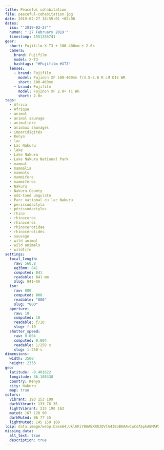 ```yaml
---
title: Peaceful cohabitation
file: peaceful-cohabitation.jpg
date: 2019-02-27 18:59:01 +02:00
dates:
  iso: "'2019-02-27'"
  human: "'27 February 2019'"
  timestamp: 1551286741
gear:
  short: Fujifilm X-T3 + 100-400mm + 2.0×
  camera:
    brand: Fujifilm
    model: X-T3
    hashtags: "#Fujifilm #XT3"
  lenses:
    - brand: Fujifilm
      model: Fujinon XF 100-400mm f/4.5-5.6 R LM OIS WR
      short: 100-400mm
    - brand: Fujifilm
      model: Fujinon XF 2.0× TC WR
      short: 2.0×
tags:
  - Africa
  - Afrique
  - animal
  - animal sauvage
  - animalière
  - animaux sauvages
  - imparidigités
  - Kenya
  - lac
  - Lac Nakuru
  - lake
  - Lake Nakuru
  - Lake Nakuru National Park
  - mammal
  - mammalia
  - mammals
  - mammifère
  - mammifères
  - Nakuru
  - Nakuru County
  - odd-toed ungulate
  - Parc national du lac Nakuru
  - perissodactyla
  - périssodactyles
  - rhino
  - rhinoceros
  - rhinocéros
  - rhinocerotidae
  - rhinocérotidés
  - sauvage
  - wild animal
  - wild animals
  - wildlife
settings:
  focal_length:
    raw: 560.8
    eq35mm: 841
    computed: 841
    readable: 841 mm
    slug: 841-mm
  iso:
    raw: 800
    computed: 800
    readable: "800"
    slug: "800"
  aperture:
    raw: 10
    computed: 10
    readable: ƒ/10
    slug: f-10
  shutter_speed:
    raw: 0.004
    computed: 0.004
    readable: 1/250 s
    slug: 1-250-s
dimensions:
  width: 3500
  height: 2333
geo:
  latitude: -0.401622
  longitude: 36.108338
  country: Kenya
  city: Nakuru
  map: true
colors:
  vibrant: 193 153 109
  darkVibrant: 133 76 36
  lightVibrant: 215 190 162
  muted: 167 128 90
  darkMuted: 96 77 55
  lightMuted: 145 150 168
lqip: data:image/webp;base64,UklGRiYBAABXRUJQVlA4IBoBAAAwCwCdASpkAEMAP3Gmy1q0v6mrLNW7y/AuCWUA0MxKYMzfc54oisw3AwgLpdsWZ5YQvS9J/rLr1/uAanSpcGU8Ng4hfylqJbs5PO4HlPxnfYBRHCfgNzJZ1R1TM74Jbf9yAAD9MuWWFdo9ABARb/iTAROc177Oj/bQ2aLnNdikkE/Swna1nJM6e9IPKU1FI1CiUd7GDhiFW7TrFYRXvzzNg2C8Am8UMM7lyrNYMeesHHf9WN3oQlALJTqyUvd6ASGAp14L4Cs+IyxqwRyNHomD5XCdsTaVRUV1SHOYiMRcrPV3XyeghfnwDQ4675KvLeVHSue22LU5aclRgN8Kerzm9A8wziYwA4umE8a9LejaKGZ3F++RmnPDCAA=
missing_data:
  alt_text: true
  description: true
---
```



